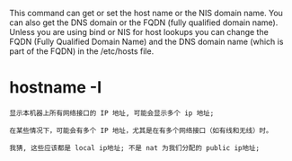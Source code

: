 
This command can get or set the host name or the NIS domain name. You can
   also get the DNS domain or the FQDN (fully qualified domain name).
   Unless you are using bind or NIS for host lookups you can change the
   FQDN (Fully Qualified Domain Name) and the DNS domain name (which is
   part of the FQDN) in the /etc/hosts file.



# hostname -I
    显示本机器上所有网络接口的 IP 地址, 可能会显示多个 ip 地址;

    在某些情况下，可能会有多个 IP 地址，尤其是在有多个网络接口（如有线和无线）时。  

    我猜, 这些应该都是 local ip地址; 不是 nat 为我们分配的 public ip地址;











